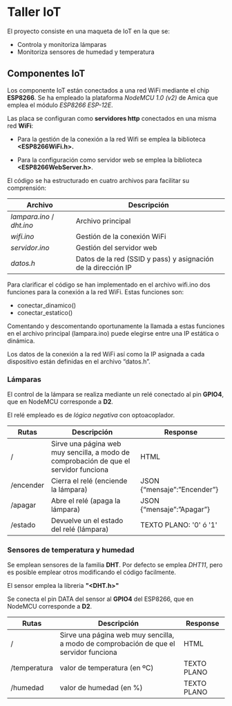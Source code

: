 # Taller IoT
El proyecto consiste en una maqueta de IoT en la que se:
* Controla y monitoriza lámparas
* Monitoriza sensores de humedad y temperatura


## Componentes IoT
Los componente IoT están conectados a una red WiFi mediante el chip **ESP8266**. Se ha empleado la plataforma *NodeMCU 1.0 (v2)* de Amica que emplea el módulo *ESP8266 ESP-12E*.

Las placa se configuran como **servidores http** conectados en una misma red **WiFi**:

* Para la gestión de la conexión a la red Wifi se emplea la biblioteca **<ESP8266WiFi.h>.**

* Para la configuración como servidor web se emplea la biblioteca **<ESP8266WebServer.h>**.

El código se ha estructurado en cuatro archivos para facilitar su comprensión:

| Archivo  | Descripción |
| ------------- | ------------- |
| *lampara.ino* / *dht.ino* | Archivo principal  |
| *wifi.ino*  | Gestión de la conexión WiFi  |
| *servidor.ino* | Gestión del servidor web |
| *datos.h* | Datos de la red (SSID y pass) y asignación de la dirección IP  |


Para clarificar el código se han implementado en el archivo wifi.ino dos funciones para la conexión a la red WiFi. Estas funciones son:
* conectar_dinamico()
* conectar_estatico()

Comentando y descomentando oportunamente la llamada a estas funciones en el archivo principal (lampara.ino) puede elegirse entre una IP estática o dinámica.

Los datos de la conexión a la red WiFi así como la IP asignada a cada dispositivo están definidas en el archivo “datos.h”.


### Lámparas

El control de la lámpara se realiza mediante un relé conectado al pin **GPIO4**, que en NodeMCU corresponde a **D2**.

El relé empleado es de *lógica negativa* con optoacoplador.


| **Rutas** |**Descripción**|**Response**|
|-----------|---------------|---------|
|/|Sirve una página web muy sencilla, a modo de comprobación de que el servidor funciona | HTML|
| /encender | Cierra el relé (enciende la lámpara) | JSON {“mensaje”:”Encender”} |
| /apagar | Abre el relé (apaga la lámpara) | JSON {“mensaje”:”Apagar”} |
| /estado | Devuelve un el estado del relé (lámpara) | TEXTO PLANO: '0' ó '1'   |



### Sensores de temperatura y humedad

Se emplean sensores de la familia **DHT**. Por defecto se emplea *DHT11*, pero es posible emplear otros modificando el código facilmente.

El sensor emplea la libreria **"<DHT.h>"**

Se conecta el pin DATA del sensor al **GPIO4** del ESP8266, que en NodeMCU corresponde a **D2**. 

| **Rutas** |**Descripción**|**Response**|
|-----------|---------------|---------|
|/|Sirve una página web muy sencilla, a modo de comprobación de que el servidor funciona | HTML|
| /temperatura  | valor de temperatura (en ºC) | TEXTO PLANO |
| 	/humedad | valor de humedad (en %) | TEXTO PLANO |